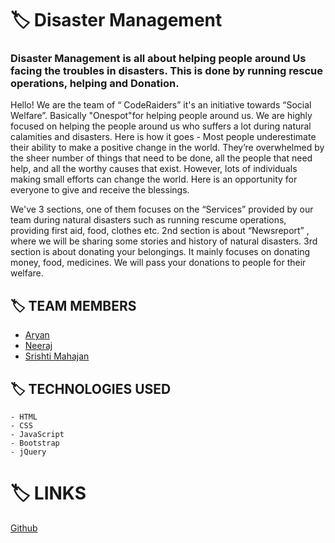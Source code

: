
# :label: Disaster Management
### Disaster Management is all about helping people around Us facing the troubles in disasters. This is done by running rescue operations, helping and Donation. 
Hello! We are the team of “ CodeRaiders” it's an initiative towards “Social Welfare”. Basically "Onespot"for helping people around us. We are highly focused on helping the people around us who suffers a lot during natural calamities and disasters.
Here is how it goes - Most people underestimate their ability to make a positive change in the world. They’re overwhelmed by the sheer number of things that need to be done, all the people that need help, and all the worthy causes that exist. However, lots of individuals making small efforts can change the world. Here is an opportunity for everyone to give and receive the blessings.

We've 3 sections, one of them focuses on the “Services” provided by our team during natural disasters such as running rescume operations, providing first aid, food, clothes etc.
2nd section is about “Newsreport” , where we will be sharing some stories and history of natural disasters.
3rd section is about donating your belongings. It mainly focuses on donating money, food, medicines. We will pass your donations to people for their welfare.


## :label: TEAM MEMBERS
   - [Aryan](https://github.com/aryan1459)
   - [Neeraj](https://github.com/Neerajlog)
   - [Srishti Mahajan](https://github.com/charu-878)

## :label: TECHNOLOGIES USED
```
- HTML
- CSS
- JavaScript
- Bootstrap
- jQuery
```

# :label: LINKS
 [Github]()
 
